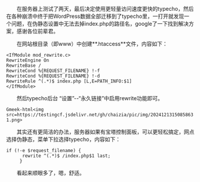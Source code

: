 &emsp;&emsp;在服务器上测试了两天，最后决定使用更轻量访问速度更快的typecho，然后在各种崩溃中终于把WordPress数据全部迁移到了typecho里，一打开就发现一个问题，在伪静态设置中无法去掉index.php的路径名，google了一下找到解决方案，感谢各位前辈君。

&emsp;&emsp;在网站根目录（即www）中创建**.htaccess**文件，内容如下：
```
<IfModule mod_rewrite.c>
RewriteEngine On
RewriteBase /
RewriteCond %{REQUEST_FILENAME} !-f
RewriteCond %{REQUEST_FILENAME} !-d
RewriteRule ^(.*)$ index.php [L,E=PATH_INFO:$1]
</IfModule>
```
&emsp;&emsp;然后typecho后台 “设置”--“永久链接”中启用rewrite功能即可。

`Gmeek-html<img src=https://testingcf.jsdelivr.net/gh/chaizia/pic/img/20241213150858631.png>`

&emsp;&emsp;其实还有更简洁的办法，服务器如果有宝塔控制面板，可以更轻松搞定，网点选择伪静态，菜单下拉选择typecho，内容如下：

```
if (!-e $request_filename) {
      rewrite ^(.*)$ /index.php$1 last;
     }
```

&emsp;&emsp;看起来顺眼多了，嗯，舒适。

<!-- ##{"timestamp":1607999136}## -->